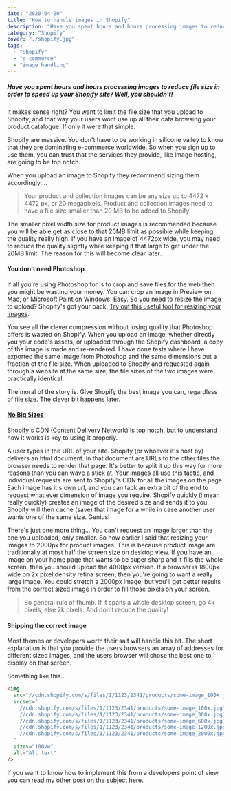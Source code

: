```yaml
---
date: "2020-04-20"
title: "How to handle images in Shopify"
description: "Have you spent hours and hours processing images to reduce file size in order to speed up your Shopify site?  Well don't."
category: "Shopify"
cover: "./shopify.jpg"
tags:
  - "Shopify"
  - "e-commerce"
  - "image handling"
---
```


##### Have you spent hours and hours processing images to reduce file size in order to speed up your Shopify site? Well, you shouldn't!

It makes sense right? You want to limit the file size that you upload to Shopify, and that way your users wont use up all their data browsing your product catalogue. If only it were that simple.

Shopify are massive. You don't have to be working in silicone valley to know that they are dominating e-commerce worldwide. So when you sign up to use them, you can trust that the services they provide, like image hosting, are going to be top notch.

When you upload an image to Shopify they recommend sizing them accordingly....

> Your product and collection images can be any size up to 4472 x 4472 px, or 20 megapixels. Product and collection images need to have a file size smaller than 20 MB to be added to Shopify.

The smaller pixel width size for product images is recommended because you will be able get as close to that 20MB limit as possible while keeping the quality really high. If you have an image of 4472px wide, you may need to reduce the quality slightly while keeping it that large to get under the 20MB limit. The reason for this will become clear later...

#### You don't need Photoshop

If all you're using Photoshop for is to crop and save files for the web then you might be wasting your money. You can crop an image in Preview on Mac, or Microsoft Paint on Windows. Easy. So you need to resize the image to upload? Shopify's got your back. [Try out this useful tool for resizing your images](https://www.shopify.co.uk/tools/image-resizer).

You see all the clever compression without losing quality that Photoshop offers is wasted on Shopify. When you upload an image, whether directly you your code's assets, or uploaded through the Shopify dashboard, a copy of the image is made and re-rendered. I have done tests where I have exported the same image from Photoshop and the same dimensions but a fraction of the file size. When uploaded to Shopify and requested again through a website at the same size, the file sizes of the two images were practically identical.

The moral of the story is. Give Shopify the best image you can, regardless of file size. The clever bit happens later.

#### [No Big Sizes](https://www.youtube.com/watch?v=zA4jOgMYaS0)

Shopify's CDN (Content Delivery Network) is top notch, but to understand how it works is key to using it properly.

A user types in the URL of your site. Shopify (or whoever it's host by) delivers an html document. In that document are URLs to the other files the browser needs to render that page. It's better to split it up this way for more reasons than you can wave a stick at. Your images all use this tactic, and individual requests are sent to Shopify's CDN for all the images on the page. Each image has it's own url, and you can tack an extra bit of the end to request what ever dimension of image you require. Shopify quickly (i mean really quickly) creates an image of the desired size and sends it to you. Shopify will then cache (save) that image for a while in case another user wants one of the same size. Genius!

There's just one more thing... You can't request an image larger than the one you uploaded, only smaller. So how earlier I said that resizing your images to 2000px for product images. This is because product image are traditionally at most half the screen size on desktop view. If you have an image on your home page that wants to be super sharp and it fills the whole screen, then you should upload the 4000px version. If a browser is 1800px wide on 2x pixel density retina screen, then you're going to want a really large image. You could stretch a 2000px image, but you'll get better results from the correct sized image in order to fill those pixels on your screen.

> So general rule of thumb. If it spans a whole desktop screen, go 4k pixels, else 2k pixels. And don't reduce the quality!

#### Shipping the correct image

Most themes or developers worth their salt will handle this bit. The short explanation is that you provide the users browsers an array of addresses for different sized images, and the users browser will chose the best one to display on that screen.

Something like this...

```html
<img
  src="//cdn.shopify.com/s/files/1/1123/2341/products/some-image_100x.jpg?v=123456"
  srcset="
    //cdn.shopify.com/s/files/1/1123/2341/products/some-image_100x.jpg?v=123456   100w,
    //cdn.shopify.com/s/files/1/1123/2341/products/some-image_300x.jpg?v=123456   300w,
    //cdn.shopify.com/s/files/1/1123/2341/products/some-image_600x.jpg?v=123456   600w,
    //cdn.shopify.com/s/files/1/1123/2341/products/some-image_1200x.jpg?v=123456 1200w,
    //cdn.shopify.com/s/files/1/1123/2341/products/some-image_2000x.jpg?v=123456 2000w
  "
  sizes="100vw"
  alt="Alt text"
/>
```

If you want to know how to implement this from a developers point of view you can [read my other post on the subject here](https://sandywyper.dev/blog/shopify-image-snippet/).
